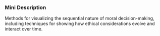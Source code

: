 ### Mini Description

Methods for visualizing the sequential nature of moral decision-making, including techniques for showing how ethical considerations evolve and interact over time.

